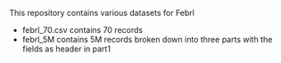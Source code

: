 This repository contains various datasets for Febrl

- febrl_70.csv contains 70 records
- febrl_5M contains 5M records broken down into three parts with the fields as header in part1
